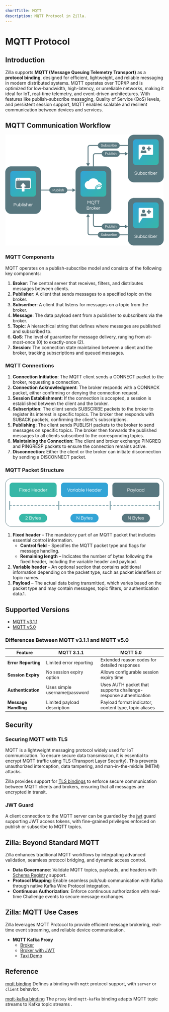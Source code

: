 ```yaml
---
shortTitle: MQTT
description: MQTT Protocol in Zilla.
---
```


# MQTT Protocol

## Introduction

Zilla supports **MQTT (Message Queuing Telemetry Transport)** as a **protocol binding**, designed for efficient, lightweight, and reliable messaging in modern distributed systems. MQTT operates over TCP/IP and is optimized for low-bandwidth, high-latency, or unreliable networks, making it ideal for IoT, real-time telemetry, and event-driven architectures. With features like publish-subscribe messaging, Quality of Service (QoS) levels, and persistent session support, MQTT enables scalable and resilient communication between devices and services.

## MQTT Communication Workflow

![MQTT Communication Workflow](./images/mqtt-workflow.png)

### MQTT Components
MQTT operates on a publish-subscribe model and consists of the following key components:
1. **Broker**: The central server that receives, filters, and distributes messages between clients.
2. **Publisher**: A client that sends messages to a specified topic on the broker.
3. **Subscriber**: A client that listens for messages on a topic from the broker.
4. **Message**: The data payload sent from a publisher to subscribers via the broker.
5. **Topic**: A hierarchical string that defines where messages are published and subscribed to.
6. **QoS**: The level of guarantee for message delivery, ranging from at-most-once (0) to exactly-once (2).
7. **Session**: The connection state maintained between a client and the broker, tracking subscriptions and queued messages.

### MQTT Connections
1. **Connection Initiation**: The MQTT client sends a CONNECT packet to the broker, requesting a connection.
2. **Connection Acknowledgment**: The broker responds with a CONNACK packet, either confirming or denying the connection request.
3. **Session Establishment**: If the connection is accepted, a session is established between the client and the broker.
4. **Subscription**: The client sends SUBSCRIBE packets to the broker to register its interest in specific topics. The broker then responds with SUBACK packets, confirming the client's subscriptions.
5. **Publishing**: The client sends PUBLISH packets to the broker to send messages on specific topics. The broker then forwards the published messages to all clients subscribed to the corresponding topics.
6. **Maintaining the Connection**: The client and broker exchange PINGREQ and PINGRESP packets to ensure the connection remains active.
7. **Disconnection**: Either the client or the broker can initiate disconnection by sending a DISCONNECT packet.

### MQTT Packet Structure

![MQTT Packet Structure](./images/mqtt-message.png)

1. **Fixed header** – The mandatory part of an MQTT packet that includes essential control information.
    - **Control field** – Specifies the MQTT packet type and flags for message handling.
    - **Remaining length** – Indicates the number of bytes following the fixed header, including the variable header and payload.
2. **Variable header** – An optional section that contains additional information depending on the packet type, such as packet identifiers or topic names.
3. **Payload** – The actual data being transmitted, which varies based on the packet type and may contain messages, topic filters, or authentication data.1. 

## Supported Versions

- [MQTT v3.1.1](https://docs.oasis-open.org/mqtt/mqtt/v3.1.1/os/mqtt-v3.1.1-os.html)
- [MQTT v5.0](https://docs.oasis-open.org/mqtt/mqtt/v5.0/mqtt-v5.0.html)

### Differences Between MQTT v3.1.1 and MQTT v5.0

| Feature                     | MQTT 3.1.1                                  | MQTT 5.0                                      |
|-----------------------------|---------------------------------------------|-----------------------------------------------|
| **Error Reporting**         | Limited error reporting                     | Extended reason codes for detailed responses      |
| **Session Expiry**          | No session expiry option                    | Allows configurable session expiry time        |
| **Authentication**          | Uses simple username/password               | Uses AUTH packet that supports challenge-response authentication |
| **Message Handling**        | Limited payload description                 | Payload format indicator, content type, topic aliases |

## Security

### Securing MQTT with TLS

MQTT is a lightweight messaging protocol widely used for IoT communication. To ensure secure data transmission, it is essential to encrypt MQTT traffic using TLS (Transport Layer Security). This prevents unauthorized interception, data tampering, and man-in-the-middle (MITM) attacks.

Zilla provides support for [TLS bindings](https://docs.aklivity.io/zilla/latest/reference/config/bindings/tls/) to enforce secure communication between MQTT clients and brokers, ensuring that all messages are encrypted in transit.

### JWT Guard
A client connection to the MQTT server can be guarded by the [jwt](https://docs.aklivity.io/zilla/latest/reference/config/guards/jwt.html) guard supporting JWT access tokens, with fine-grained privileges enforced on publish or subscribe to MQTT topics.

## Zilla: Beyond Standard MQTT

Zilla enhances traditional MQTT workflows by integrating advanced validation, seamless protocol bridging, and dynamic access control.

- **Data Governance**: Validate MQTT topics, payloads, and headers with [Schema Registry](https://docs.aklivity.io/zilla/latest/reference/config/catalogs/) support.
- **Protocol Mapping**: Enable seamless pub/sub communication with Kafka through native Kafka Wire Protocol integration.
- **Continuous Authorization**: Enforce continuous authorization with real-time Challenge events to secure message exchanges.

## Zilla: MQTT Use Cases

Zilla leverages MQTT Protocol to provide efficient message brokering, real-time event streaming, and reliable device communication.

- **MQTT Kafka Proxy**
  - [Broker](https://github.com/aklivity/zilla-examples/tree/main/mqtt.kafka.broker)
  - [Broker with JWT](https://github.com/aklivity/zilla-examples/tree/main/mqtt.kafka.broker.jwt)
  - [Taxi Demo](https://github.com/aklivity/zilla-demos/tree/main/taxi)

## Reference

[mqtt binding](../../reference/config/bindings/mqtt/README.md) Defines a binding with `mqtt` protocol support, with `server` or `client` behavior.

[mqtt-kafka binding](../../reference/config/bindings/mqtt-kafka/README.md) The `proxy` kind `mqtt-kafka` binding adapts MQTT topic streams to Kafka topic streams .